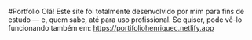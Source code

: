 #Portfolio
Olá! Este site foi totalmente desenvolvido por mim para fins de estudo — e, quem sabe, até para uso profissional. Se quiser, pode vê-lo funcionando também em: https://portifoliohenriquec.netlify.app
